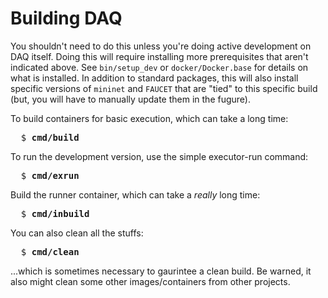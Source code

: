 # Building DAQ

You shouldn't need to do this unless you're doing active development on DAQ itself. Doing this
will require installing more prerequisites that aren't indicated above. See
<code>bin/setup_dev</code> or <code>docker/Docker.base</code> for details on what is installed.
In addition to standard packages, this will also install specific versions of <code>mininet</code>
and <code>FAUCET</code> that are "tied" to this specific build (but, you will have to manually
update them in the fugure).

To build containers for basic execution, which can take a long time:

<pre>
  $ <b>cmd/build</b>
</pre>

To run the development version, use the simple executor-run command:

<pre>
  $ <b>cmd/exrun</b>
</pre>

Build the runner container, which can take a <em>really</em> long time:

<pre>
  $ <b>cmd/inbuild</b>
</pre>

You can also clean all the stuffs:

<pre>
  $ <b>cmd/clean</b>
</pre>

...which is sometimes necessary to gaurintee a clean build.
Be warned, it also might clean some other images/containers from other projects.

